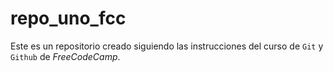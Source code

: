 # repo_uno_fcc

Este es un repositorio creado siguiendo las instrucciones del curso de `Git` y `Github` de *FreeCodeCamp*.
